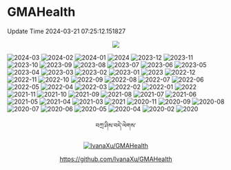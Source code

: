 
# GMAHealth

Update Time 2024-03-21 07:25:12.151827
<div align=center><img src="outs/Box.png"/></div>

![2024-03](outs/DV_2024-03.png)
![2024-02](outs/DV_2024-02.png)
![2024-01](outs/DV_2024-01.png)
![2024](outs/DV_2024.png)
![2023-12](outs/DV_2023-12.png)
![2023-11](outs/DV_2023-11.png)
![2023-10](outs/DV_2023-10.png)
![2023-09](outs/DV_2023-09.png)
![2023-08](outs/DV_2023-08.png)
![2023-07](outs/DV_2023-07.png)
![2023-06](outs/DV_2023-06.png)
![2023-05](outs/DV_2023-05.png)
![2023-04](outs/DV_2023-04.png)
![2023-03](outs/DV_2023-03.png)
![2023-02](outs/DV_2023-02.png)
![2023-01](outs/DV_2023-01.png)
![2023](outs/DV_2023.png)
![2022-12](outs/DV_2022-12.png)
![2022-11](outs/DV_2022-11.png)
![2022-10](outs/DV_2022-10.png)
![2022-09](outs/DV_2022-09.png)
![2022-08](outs/DV_2022-08.png)
![2022-07](outs/DV_2022-07.png)
![2022-06](outs/DV_2022-06.png)
![2022-05](outs/DV_2022-05.png)
![2022-04](outs/DV_2022-04.png)
![2022-03](outs/DV_2022-03.png)
![2022-02](outs/DV_2022-02.png)
![2022-01](outs/DV_2022-01.png)
![2022](outs/DV_2022.png)
![2021-11](outs/DV_2021-11.png)
![2021-10](outs/DV_2021-10.png)
![2021-09](outs/DV_2021-09.png)
![2021-08](outs/DV_2021-08.png)
![2021-07](outs/DV_2021-07.png)
![2021-06](outs/DV_2021-06.png)
![2021-05](outs/DV_2021-05.png)
![2021-04](outs/DV_2021-04.png)
![2021-03](outs/DV_2021-03.png)
![2021](outs/DV_2021.png)
![2020-11](outs/DV_2020-11.png)
![2020-09](outs/DV_2020-09.png)
![2020-08](outs/DV_2020-08.png)
![2020-07](outs/DV_2020-07.png)
![2020-06](outs/DV_2020-06.png)
![2020-05](outs/DV_2020-05.png)
![2020-04](outs/DV_2020-04.png)
![2020-02](outs/DV_2020-02.png)
![2020](outs/DV_2020.png)

<div align=center>

བཀྲ་ཤིས་བདེ་ལེགས་

[![IvanaXu/GMAHealth](https://gitee.com/IvanaXu/GMAHealth/widgets/widget_card.svg?colors=4183c4,ffffff,ffffff,e3e9ed,666666,9b9b9b)](https://gitee.com/IvanaXu/GMAHealth)

https://github.com/IvanaXu/GMAHealth

</div>
